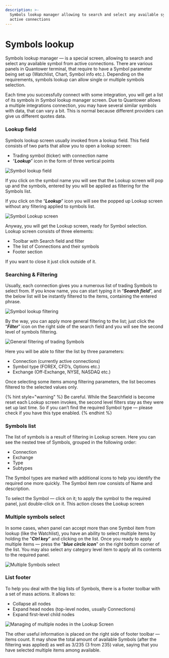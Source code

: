 ```yaml
---
description: >-
  Symbols lookup manager allowing to search and select any available symbol from
  active connections
---
```


# Symbols lookup

Symbols lookup manager — is a special screen, allowing to search and select any available symbol from active connections. There are various panels in Quantower terminal, that require to have a Symbol parameter being set up \(Watchlist, Chart, Symbol info etc.\). Depending on the requirements, symbols lookup can allow single or multiple symbols selection. 

Each time you successfully connect with some integration, you will get a list of its symbols in Symbol lookup manager screen. Due to Quantower allows a multiple integrations connection, you may have several similar symbols with data, that can vary a bit. This is normal because different providers can give us different quotes data. 

### Lookup field

Symbols lookup screen usually invoked from a lookup field. This field consists of two parts that allow you to open a lookup screen:

* Trading symbol \(ticker\) with connection name
* “_**Lookup**_” icon in the form of three vertical points

![Symbol lookup field](../.gitbook/assets/image%20%28138%29.png)

If you click on the symbol name you will see that the Lookup screen will pop up and the symbols, entered by you will be applied as filtering for the Symbols list.

If you click on the “_**Lookup**_” icon you will see the popped up Lookup screen without any filtering applied to symbols list.

![Symbol Lookup screen](../.gitbook/assets/symbol-lookup-screen.png)

Anyway, you will get the Lookup screen, ready for Symbol selection. Lookup screen consists of three elements:

* Toolbar with Search field and filter
* The list of Connections and their symbols
* Footer section

If you want to close it just click outside of it.

### Searching & Filtering

Usually, each connection gives you a numerous list of trading Symbols to select from. If you know name, you can start typing it in “_**Search field**_”, and the below list will be instantly filtered to the items, containing the entered phrase.

![Symbol lookup filtering](../.gitbook/assets/lookupfiltered.png)

By the way, you can apply more general filtering to the list; just click the “_**Filter**_” icon on the right side of the search field and you will see the second level of symbols filtering.

![General filtering of trading Symbols](../.gitbook/assets/lookupfilter2.png)

Here you will be able to filter the list by three parameters:

* Connection \(currently active connections\)
* Symbol type \(FOREX, CFD’s, Options etc.\)
* Exchange \(Off-Exchange, NYSE, NASDAQ etc.\)

Once selecting some items among filtering parameters, the list becomes filtered to the selected values only. 

{% hint style="warning" %}
Be careful. While the Searchfield is become reset each Lookup screen invokes, the second level filters stay as they were set up last time. So if you can’t find the required Symbol type — please check if you have this type enabled.
{% endhint %}

### Symbols list

The list of symbols is a result of filtering in Lookup screen. Here you can see the nested tree of Symbols, grouped in the following order: 

* Connection
* Exchange
* Type
* Subtypes

The Symbol types are marked with additional icons to help you identify the required one more quickly. The Symbol item row consists of Name and description. 

To select the Symbol — click on it; to apply the symbol to the required panel, just double-click on it. This action closes the Lookup screen

### Multiple symbols select

In some cases, when panel can accept more than one Symbol item from lookup \(like the Watchlist\), you have an ability to select multiple items by holding the "_**Ctrl key**_" and clicking on the list. Once you ready to apply multiple items — press the "_**blue circle icon**_" on the right bottom corner of the list. You may also select any category level item to apply all its contents to the required panel.

![Multiple Symbols select](../.gitbook/assets/lookupmultiple.png)

### List footer

To help you deal with the big lists of Symbols, there is a footer toolbar with a set of mass actions. It allows to:

* Collapse all nodes
* Expand head nodes \(top-level nodes, usually Connections\)
* Expand first-level child nodes

![Managing of multiple nodes in the Lookup Screen](../.gitbook/assets/collapsing.gif)

The other useful information is placed on the right side of footer toolbar — items count. It may show the total amount of available Symbols \(after the filtering was applied\) as well as 3/235 \(3 from 235\) value, saying that you have selected multiple items among available.

